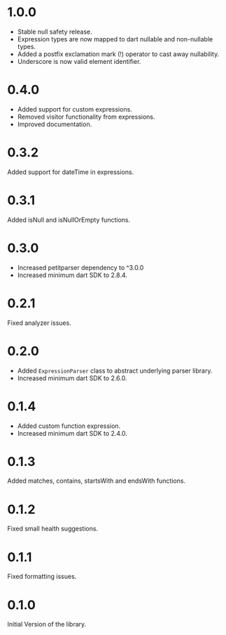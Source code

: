 # 1.0.0

* Stable null safety release.
* Expression types are now mapped to dart nullable and non-nullable types.
* Added a postfix exclamation mark (!) operator to cast away nullability.
* Underscore is now valid element identifier.

# 0.4.0

* Added support for custom expressions.
* Removed visitor functionality from expressions.
* Improved documentation.

# 0.3.2

Added support for dateTime in expressions.

# 0.3.1

Added isNull and isNullOrEmpty functions.

# 0.3.0

* Increased petitparser dependency to ^3.0.0
* Increased minimum dart SDK to 2.8.4.

# 0.2.1

Fixed analyzer issues.

# 0.2.0

* Added `ExpressionParser` class to abstract underlying parser library.
* Increased minimum dart SDK to 2.6.0.

# 0.1.4

* Added custom function expression.
* Increased minimum dart SDK to 2.4.0.

# 0.1.3

Added matches, contains, startsWith and endsWith functions.

# 0.1.2

Fixed small health suggestions.

# 0.1.1

Fixed formatting issues.

# 0.1.0

Initial Version of the library.